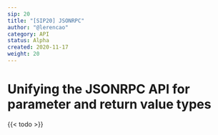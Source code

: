 ```yaml
---
sip: 20
title: "[SIP20] JSONRPC"
author: "@lerencao"
category: API
status: Alpha
created: 2020-11-17
weight: 20
---
```


# Unifying the JSONRPC API for parameter and return value types

<!--more-->

{{< todo >}}